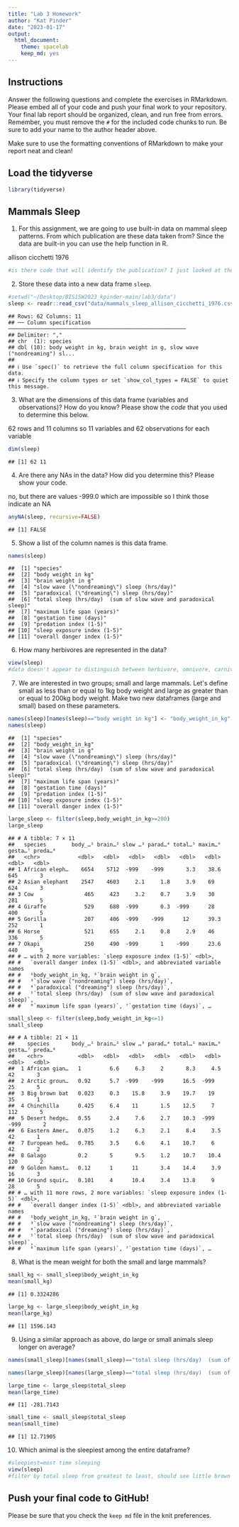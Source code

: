 ```yaml
---
title: "Lab 3 Homework"
author: "Kat Pinder"
date: "2023-01-17"
output:
  html_document: 
    theme: spacelab
    keep_md: yes
---
```


## Instructions
Answer the following questions and complete the exercises in RMarkdown. Please embed all of your code and push your final work to your repository. Your final lab report should be organized, clean, and run free from errors. Remember, you must remove the `#` for the included code chunks to run. Be sure to add your name to the author header above.  

Make sure to use the formatting conventions of RMarkdown to make your report neat and clean!  

## Load the tidyverse

```r
library(tidyverse)
```


## Mammals Sleep
1. For this assignment, we are going to use built-in data on mammal sleep patterns. From which publication are these data taken from? Since the data are built-in you can use the help function in R.

allison cicchetti 1976

```r
#is there code that will identify the publication? I just looked at the name of the file
```

2. Store these data into a new data frame `sleep`.

```r
#setwd("~/Desktop/BIS15W2023_kpinder-main/lab3/data")
sleep <- readr::read_csv("data/mammals_sleep_allison_cicchetti_1976.csv")
```

```
## Rows: 62 Columns: 11
## ── Column specification ────────────────────────────────────────────────────────
## Delimiter: ","
## chr  (1): species
## dbl (10): body weight in kg, brain weight in g, slow wave ("nondreaming") sl...
## 
## ℹ Use `spec()` to retrieve the full column specification for this data.
## ℹ Specify the column types or set `show_col_types = FALSE` to quiet this message.
```

3. What are the dimensions of this data frame (variables and observations)? How do you know? Please show the *code* that you used to determine this below.  

62 rows and 11 columns so 11 variables and 62 observations for each variable


```r
dim(sleep)
```

```
## [1] 62 11
```

4. Are there any NAs in the data? How did you determine this? Please show your code.  

no, but there are values -999.0 which are impossible so I think those indicate an NA

```r
anyNA(sleep, recursive=FALSE)
```

```
## [1] FALSE
```

5. Show a list of the column names is this data frame.

```r
names(sleep)
```

```
##  [1] "species"                                                        
##  [2] "body weight in kg"                                              
##  [3] "brain weight in g"                                              
##  [4] "slow wave (\"nondreaming\") sleep (hrs/day)"                    
##  [5] "paradoxical (\"dreaming\") sleep (hrs/day)"                     
##  [6] "total sleep (hrs/day)  (sum of slow wave and paradoxical sleep)"
##  [7] "maximum life span (years)"                                      
##  [8] "gestation time (days)"                                          
##  [9] "predation index (1-5)"                                          
## [10] "sleep exposure index (1-5)"                                     
## [11] "overall danger index (1-5)"
```

6. How many herbivores are represented in the data?  

```r
view(sleep)
#data doesn't appear to distinguish between herbivore, omnivore, carnivore, not sure how to 
```

7. We are interested in two groups; small and large mammals. Let's define small as less than or equal to 1kg body weight and large as greater than or equal to 200kg body weight. Make two new dataframes (large and small) based on these parameters.

```r
names(sleep)[names(sleep)=="body weight in kg"] <- "body_weight_in_kg"
names(sleep)
```

```
##  [1] "species"                                                        
##  [2] "body_weight_in_kg"                                              
##  [3] "brain weight in g"                                              
##  [4] "slow wave (\"nondreaming\") sleep (hrs/day)"                    
##  [5] "paradoxical (\"dreaming\") sleep (hrs/day)"                     
##  [6] "total sleep (hrs/day)  (sum of slow wave and paradoxical sleep)"
##  [7] "maximum life span (years)"                                      
##  [8] "gestation time (days)"                                          
##  [9] "predation index (1-5)"                                          
## [10] "sleep exposure index (1-5)"                                     
## [11] "overall danger index (1-5)"
```


```r
large_sleep <- filter(sleep,body_weight_in_kg>=200)
large_sleep
```

```
## # A tibble: 7 × 11
##   species        body_…¹ brain…² slow …³ parad…⁴ total…⁵ maxim…⁶ gesta…⁷ preda…⁸
##   <chr>            <dbl>   <dbl>   <dbl>   <dbl>   <dbl>   <dbl>   <dbl>   <dbl>
## 1 African eleph…    6654    5712  -999    -999       3.3    38.6     645       3
## 2 Asian elephant    2547    4603     2.1     1.8     3.9    69       624       3
## 3 Cow                465     423     3.2     0.7     3.9    30       281       5
## 4 Giraffe            529     680  -999       0.3  -999      28       400       5
## 5 Gorilla            207     406  -999    -999      12      39.3     252       1
## 6 Horse              521     655     2.1     0.8     2.9    46       336       5
## 7 Okapi              250     490  -999       1    -999      23.6     440       5
## # … with 2 more variables: `sleep exposure index (1-5)` <dbl>,
## #   `overall danger index (1-5)` <dbl>, and abbreviated variable names
## #   ¹​body_weight_in_kg, ²​`brain weight in g`,
## #   ³​`slow wave ("nondreaming") sleep (hrs/day)`,
## #   ⁴​`paradoxical ("dreaming") sleep (hrs/day)`,
## #   ⁵​`total sleep (hrs/day)  (sum of slow wave and paradoxical sleep)`,
## #   ⁶​`maximum life span (years)`, ⁷​`gestation time (days)`, …
```



```r
small_sleep <- filter(sleep,body_weight_in_kg<=1)
small_sleep
```

```
## # A tibble: 21 × 11
##    species       body_…¹ brain…² slow …³ parad…⁴ total…⁵ maxim…⁶ gesta…⁷ preda…⁸
##    <chr>           <dbl>   <dbl>   <dbl>   <dbl>   <dbl>   <dbl>   <dbl>   <dbl>
##  1 African gian…   1         6.6     6.3     2       8.3     4.5      42       3
##  2 Arctic groun…   0.92      5.7  -999    -999      16.5  -999        25       5
##  3 Big brown bat   0.023     0.3    15.8     3.9    19.7    19        35       1
##  4 Chinchilla      0.425     6.4    11       1.5    12.5     7       112       5
##  5 Desert hedge…   0.55      2.4     7.6     2.7    10.3  -999      -999       2
##  6 Eastern Amer…   0.075     1.2     6.3     2.1     8.4     3.5      42       1
##  7 European hed…   0.785     3.5     6.6     4.1    10.7     6        42       2
##  8 Galago          0.2       5       9.5     1.2    10.7    10.4     120       2
##  9 Golden hamst…   0.12      1      11       3.4    14.4     3.9      16       3
## 10 Ground squir…   0.101     4      10.4     3.4    13.8     9        28       5
## # … with 11 more rows, 2 more variables: `sleep exposure index (1-5)` <dbl>,
## #   `overall danger index (1-5)` <dbl>, and abbreviated variable names
## #   ¹​body_weight_in_kg, ²​`brain weight in g`,
## #   ³​`slow wave ("nondreaming") sleep (hrs/day)`,
## #   ⁴​`paradoxical ("dreaming") sleep (hrs/day)`,
## #   ⁵​`total sleep (hrs/day)  (sum of slow wave and paradoxical sleep)`,
## #   ⁶​`maximum life span (years)`, ⁷​`gestation time (days)`, …
```


8. What is the mean weight for both the small and large mammals?

```r
small_kg <- small_sleep$body_weight_in_kg
mean(small_kg)
```

```
## [1] 0.3324286
```


```r
large_kg <- large_sleep$body_weight_in_kg
mean(large_kg)
```

```
## [1] 1596.143
```

9. Using a similar approach as above, do large or small animals sleep longer on average?  


```r
names(small_sleep)[names(small_sleep)=="total sleep (hrs/day)  (sum of slow wave and paradoxical sleep)"] <- "total_sleep"
```


```r
names(large_sleep)[names(large_sleep)=="total sleep (hrs/day)  (sum of slow wave and paradoxical sleep)"] <- "total_sleep"
```



```r
large_time <- large_sleep$total_sleep
mean(large_time)
```

```
## [1] -281.7143
```


```r
small_time <- small_sleep$total_sleep
mean(small_time)
```

```
## [1] 12.71905
```

10. Which animal is the sleepiest among the entire dataframe?

```r
#sleepiest=most time sleeping
view(sleep)
#filter by total sleep from greatest to least, should see little brown bat at the top of the list with 19.9 hrs of sleep per day total
```



## Push your final code to GitHub!
Please be sure that you check the `keep md` file in the knit preferences.   
